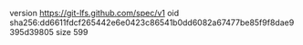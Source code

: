 version https://git-lfs.github.com/spec/v1
oid sha256:dd6611fdcf265442e6e0423c86541b0dd6082a67477be85f9f8dae9395d39805
size 599

